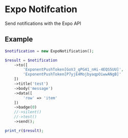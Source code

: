 Expo Notifcation
=========================

Send notifications with the Expo API

Example
--------
```php
$notification = new ExpoNotification();

$result = $notification
	->to([
		'ExponentPushToken[GoVJ_qPG41_nHi-4EQS5UU]',
		'ExponentPushToken[P7yjE4MojbyaqpOiwwANgB]'
	])
	->title('test')
	->body('message')
	->data([
		'row' => 'item'
	])
	->badge(0)
	//->silent()
	//->test()
	->send();

print_r($result);
```
